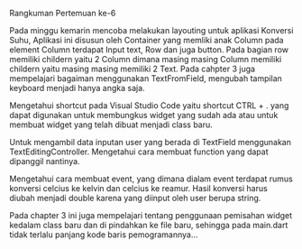 Rangkuman Pertemuan ke-6

Pada minggu kemarin mencoba melakukan layouting untuk aplikasi Konversi Suhu, Aplikasi ini disusun oleh Container yang memliki anak Column pada element Column terdapat Input text, Row dan juga button. 
Pada bagian row memiliki childern yaitu 2 Column dimana masing masing Column memiliki childern yaitu masing masing memiliki 2 Text. Pada cahpter 3 juga mempelajari bagaiman menggunakan TextFromField, 
mengubah tampilan keyboard menjadi hanya angka saja.

Mengetahui shortcut pada Visual Studio Code yaitu shortcut CTRL + . yang dapat digunakan untuk membungkus widget yang sudah ada atau untuk membuat widget yang telah dibuat menjadi class baru.

Untuk mengambil data inputan user yang berada di TextField menggunakan TextEditingController.
Mengetahui cara membuat function yang dapat dipanggil nantinya.

Mengetahui cara membuat event, yang dimana dialam event terdapat rumus konversi celcius ke kelvin dan celcius ke reamur. 
Hasil konversi harus diubah menjadi double karena yang diinput oleh user berupa string.

Pada chapter 3 ini juga mempelajari tentang penggunaan pemisahan widget kedalam class baru dan di pindahkan ke file baru, 
sehingga pada main.dart tidak terlalu panjang kode baris pemogramannya...
